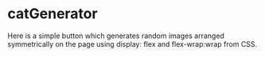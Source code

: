 # catGenerator
 Here is a simple button which generates random images arranged symmetrically on the page using display: flex and flex-wrap:wrap from CSS.

